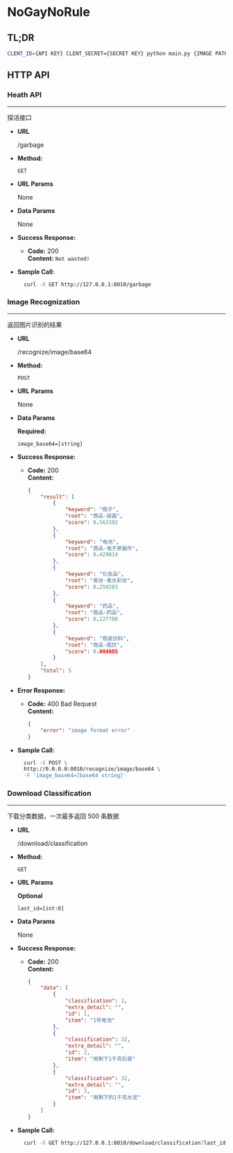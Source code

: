 # NoGayNoRule

## TL;DR

```bash
CLENT_ID={API KEY} CLENT_SECRET={SECRET KEY} python main.py {IMAGE PATH}
```

## HTTP API

### Heath API

----
  探活接口

* **URL**

  /garbage

* **Method:**

  `GET`

* **URL Params**

  None

* **Data Params**

  None

* **Success Response:**

  * **Code:** 200 <br />
    **Content:** `Not wasted!`

* **Sample Call:**

  ```sh
    curl -X GET http://127.0.0.1:8010/garbage
  ```

### Image Recognization

----
  返回图片识别的结果

* **URL**

  /recognize/image/base64

* **Method:**

  `POST`

* **URL Params**

  None

* **Data Params**

   **Required:**

   `image_base64=[string]`

* **Success Response:**

  * **Code:** 200 <br />
    **Content:**

    ```json
    {
        "result": [
            {
                "keyword": "瓶子",
                "root": "商品-容器",
                "score": 0.562192
            },
            {
                "keyword": "电池",
                "root": "商品-电子原器件",
                "score": 0.429014
            },
            {
                "keyword": "化妆品",
                "root": "美妆-香水彩妆",
                "score": 0.250203
            },
            {
                "keyword": "药品",
                "root": "商品-药品",
                "score": 0.127708
            },
            {
                "keyword": "瓶装饮料",
                "root": "商品-瓶饮",
                "score": 0.004085
            }
        ],
        "total": 5
    }
    ```

* **Error Response:**

  * **Code:** 400 Bad Request <br />
    **Content:**

    ```json
    {
        "error": "image format error"
    }
    ```

* **Sample Call:**

  ```bash
    curl -X POST \
    http://0.0.0.0:8010/recognize/image/base64 \
    -F 'image_base64=[base64 string]'
  ```


### Download Classification

----
  下载分类数据，一次最多返回 500 条数据

* **URL**

  /download/classification

* **Method:**

  `GET`

* **URL Params**

  **Optional**

  `last_id=[int:0]`

* **Data Params**

  None

* **Success Response:**

  * **Code:** 200 <br />
    **Content:**

    ```json
    {
        "data": [
            {
                "classification": 1,
                "extra_detail": "",
                "id": 1,
                "item": "1号电池"
            },
            {
                "classification": 32,
                "extra_detail": "",
                "id": 2,
                "item": "用剩下1千克石膏"
            },
            {
                "classification": 32,
                "extra_detail": "",
                "id": 3,
                "item": "用剩下的1千克水泥"
            }
        ]
    }
    ```

* **Sample Call:**

  ```bash
    curl -X GET http://127.0.0.1:8010/download/classification?last_id=499
  ```